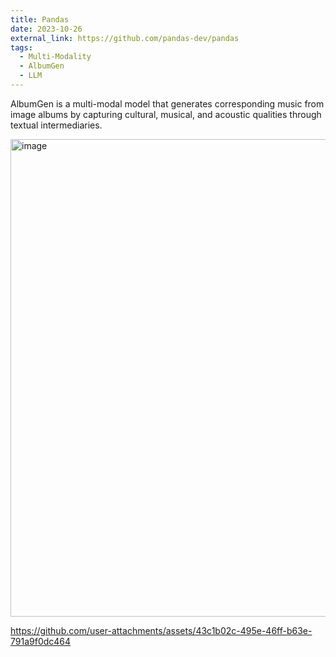 ```yaml
---
title: Pandas
date: 2023-10-26
external_link: https://github.com/pandas-dev/pandas
tags:
  - Multi-Modality
  - AlbumGen
  - LLM
---
```


AlbumGen is a multi-modal model that generates corresponding music from image albums by capturing cultural, musical, and acoustic qualities through textual intermediaries.

<img width="764" alt="image" src="https://github.com/user-attachments/assets/012f71c7-fa00-4ca7-809f-34b8607b4c72" />


https://github.com/user-attachments/assets/43c1b02c-495e-46ff-b63e-791a9f0dc464



<!--more-->
